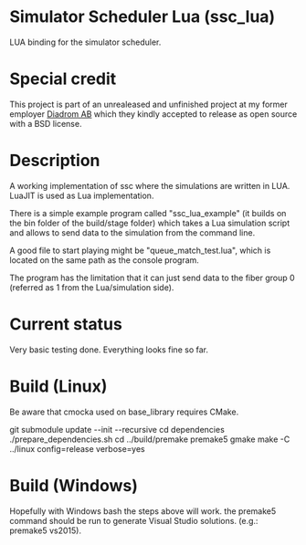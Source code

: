 Simulator Scheduler Lua (ssc_lua)
=================================

LUA binding for the simulator scheduler.

Special credit
==============

This project is part of an unrealeased and unfinished project at my former
employer [Diadrom AB](http://diadrom.se/) which they kindly accepted
to release as open source with a BSD license.

Description
============

A working implementation of ssc where the simulations are written in LUA.
LuaJIT is used as Lua implementation.

There is a simple example program called "ssc_lua_example" (it builds on
the bin folder of the build/stage folder) which takes a Lua simulation
script and allows to send data to the simulation from the command line.

A good file to start playing might be "queue_match_test.lua", which is
located on the same path as the console program.

The program has the limitation that it can just send data to the fiber
group 0 (referred as 1 from the Lua/simulation side).

Current status
==============

Very basic testing done. Everything looks fine so far.

Build (Linux)
=============

Be aware that cmocka used on base_library requires CMake.

git submodule update --init --recursive
cd dependencies
./prepare_dependencies.sh
cd ../build/premake
premake5 gmake
make -C ../linux config=release verbose=yes

Build (Windows)
===============

Hopefully with Windows bash the steps above will work. the premake5 command
should be run to generate Visual Studio solutions. (e.g.: premake5 vs2015).
